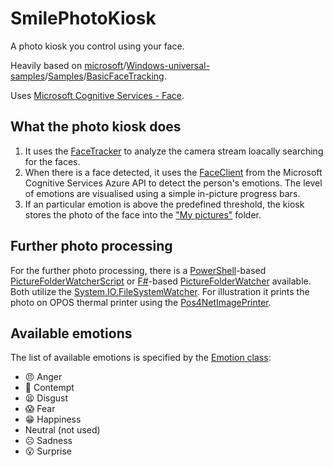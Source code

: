 # SmilePhotoKiosk
A photo kiosk you control using your face.

Heavily based on [microsoft](https://github.com/microsoft)/[Windows-universal-samples](https://github.com/microsoft/Windows-universal-samples)/[Samples](https://github.com/microsoft/Windows-universal-samples/tree/master/Samples)/[BasicFaceTracking](https://github.com/microsoft/Windows-universal-samples/tree/master/Samples/BasicFaceTracking).

Uses [Microsoft Cognitive Services - Face](https://azure.microsoft.com/en-us/services/cognitive-services/face/).

## What the photo kiosk does

 1. It uses the [FaceTracker](https://docs.microsoft.com/en-us/uwp/api/windows.media.faceanalysis.facetracker) to analyze the camera stream loacally searching for the faces.
 1. When there is a face detected, it uses the [FaceClient](https://docs.microsoft.com/en-us/dotnet/api/microsoft.azure.cognitiveservices.vision.face.faceclient?view=azure-dotnet) from the Microsoft Cognitive Services Azure API to detect the person's emotions. The level of emotions are visualised using a simple in-picture progress bars.
 1. If an particular emotion is above the predefined threshold, the kiosk stores the photo of the face into the ["My pictures"](https://docs.microsoft.com/en-us/uwp/api/windows.storage.knownlibraryid) folder.

## Further photo processing

For the further photo processing, there is a [PowerShell](https://docs.microsoft.com/en-us/powershell/)-based [PictureFolderWatcherScript](https://github.com/tencek/SmilePhotoKiosk/tree/master/PictureFolderWatcherScript) or [F#](https://fsharpforfunandprofit.com/)-based [PictureFolderWatcher](https://github.com/tencek/SmilePhotoKiosk/tree/master/PictureFolderWatcher) available. Both utilize the [System.IO.FileSystemWatcher](https://docs.microsoft.com/en-us/dotnet/api/system.io.filesystemwatcher). For illustration it prints the photo on OPOS thermal printer using the [Pos4NetImagePrinter](https://github.com/tencek/Pos4NetImagePrinter).

## Available emotions
The list of available emotions is specified by the [Emotion class](https://docs.microsoft.com/en-us/dotnet/api/microsoft.azure.cognitiveservices.vision.face.models.emotion?view=azure-dotnet):

* 😠 Anger
* 🤨 Contempt
* 😫 Disgust
* 😱 Fear
* 😁 Happiness
* Neutral (not used)
* ☹️ Sadness
* 😮 Surprise
